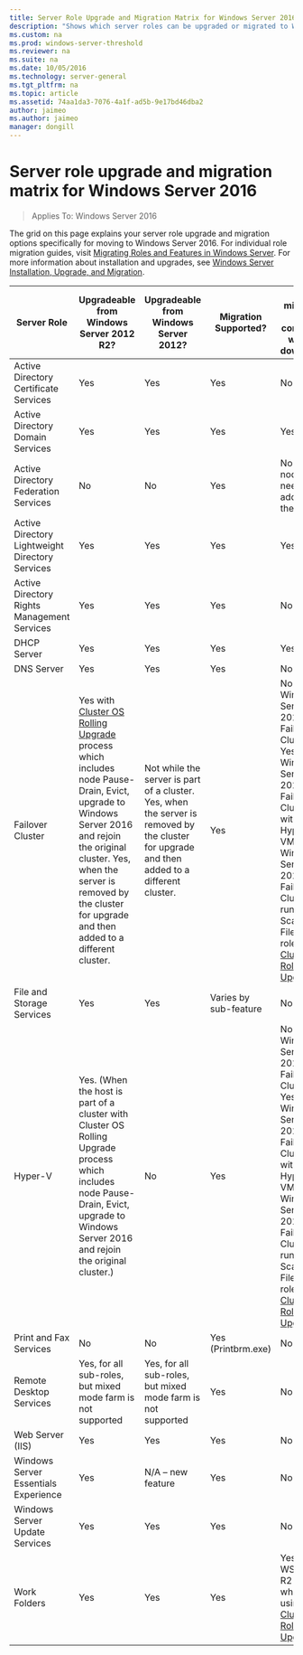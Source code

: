 ```yaml
---
title: Server Role Upgrade and Migration Matrix for Windows Server 2016
description: "Shows which server roles can be upgraded or migrated to Windows Server 2016."
ms.custom: na
ms.prod: windows-server-threshold
ms.reviewer: na
ms.suite: na
ms.date: 10/05/2016
ms.technology: server-general
ms.tgt_pltfrm: na
ms.topic: article
ms.assetid: 74aa1da3-7076-4a1f-ad5b-9e17bd46dba2
author: jaimeo
ms.author: jaimeo
manager: dongill
---
```

# Server role upgrade and migration matrix for Windows Server 2016

>Applies To: Windows Server 2016

The grid on this page explains your server role upgrade and migration options specifically for moving to Windows Server 2016. For individual role migration guides, visit [Migrating Roles and Features in Windows Server](https://technet.microsoft.com/windowsserver/jj554790.aspx). For more information about installation and upgrades, see [Windows Server Installation, Upgrade, and Migration](https://technet.microsoft.com/windowsserver/dn458795).

|Server Role|Upgradeable from Windows Server 2012 R2?|Upgradeable from Windows Server 2012?|Migration Supported?|Can migration be completed without downtime?|  
|-------------------|----------|--------------|--------------|----------|  
|Active Directory Certificate Services|	Yes|	Yes|	Yes|	No|
|Active Directory Domain Services|	Yes|	Yes|	Yes|	Yes|
|Active Directory Federation Services|	No|	No|	Yes|	No (new nodes need to be added to the farm)|
|Active Directory Lightweight Directory Services|	Yes|	Yes|	Yes|	Yes|
|Active Directory Rights Management Services|	Yes|	Yes|	Yes|	No|
|DHCP Server|	Yes|	Yes|	Yes|	Yes|
|DNS Server|	Yes|	Yes|	Yes|	No|
|Failover Cluster|Yes with [Cluster OS Rolling Upgrade](https://technet.microsoft.com/windows-server-docs/failover-clustering/cluster-operating-system-rolling-upgrade) process which includes node Pause-Drain, Evict, upgrade to Windows Server 2016 and rejoin the original cluster. Yes, when the server is removed by the cluster for upgrade and then added to a different cluster.|Not while the server is part of a cluster. Yes, when the server is removed by the cluster for upgrade and then added to a different cluster.	|Yes|No for Windows Server 2012 Failover Clusters. Yes for Windows Server 2012 R2 Failover Clusters with Hyper-V VMs or Windows Server 2012 R2 Failover Clusters running the Scale-out File Server role. See [Cluster OS Rolling Upgrade](https://technet.microsoft.com/windows-server-docs/failover-clustering/cluster-operating-system-rolling-upgrade).|
|File and Storage Services|	Yes|	Yes|	Varies by sub-feature|	No|
|Hyper-V| Yes. (When the host is part of a cluster with Cluster OS Rolling Upgrade process which includes node Pause-Drain, Evict, upgrade to Windows Server 2016 and rejoin the original cluster.)|  No|   Yes|  No for Windows Server 2012 Failover Clusters. Yes for Windows Server 2012 R2 Failover Clusters with Hyper-V VMs or Windows Server 2012 R2 Failover Clusters running the Scale-out File Server role. See [Cluster OS Rolling Upgrade](https://technet.microsoft.com/windows-server-docs/failover-clustering/cluster-operating-system-rolling-upgrade).| 
|Print and Fax Services|	No|	No|	Yes (Printbrm.exe)|	No|
|Remote Desktop Services|	Yes, for all sub-roles, but mixed mode farm is not supported|	Yes, for all sub-roles, but mixed mode farm is not supported|	Yes|	No|
|Web Server (IIS)|	Yes|	Yes|	Yes|	No|
|Windows Server Essentials Experience|	Yes|	N/A – new feature|	Yes|	No|
|Windows Server Update Services|	Yes|	Yes|	Yes|	No|
|Work Folders|	Yes|	Yes|	Yes|	Yes from WS 2012 R2 cluster when using [Cluster OS Rolling Upgrade](https://technet.microsoft.com/windows-server-docs/failover-clustering/cluster-operating-system-rolling-upgrade).|


